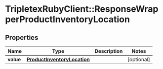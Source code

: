 # TripletexRubyClient::ResponseWrapperProductInventoryLocation

## Properties
Name | Type | Description | Notes
------------ | ------------- | ------------- | -------------
**value** | [**ProductInventoryLocation**](ProductInventoryLocation.md) |  | [optional] 



